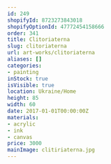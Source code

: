 ```yaml
---
id: 249
shopifyId: 8723273843018
shopifyOptionId: 47772454158666
order: 341
title: Clitoriaterna
slug: clitoriaterna
url: art-works/clitoriaterna
aliases: []
categories:
- painting
inStock: true
isVisible: true
location: Ukraine/Home
height: 85
width: 60
date: 2017-01-01T00:00:00Z
materials:
- acrylic
- ink
- canvas
price: 3000
mainImage: clitiriaterna.jpg
---
```

